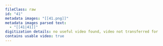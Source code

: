 ```yaml
---
fileClass: raw
id: "41"
metadata images: "[[41.png]]"
metadata images parsed text:
  - "[[41|41]]"
digitization details: no useful video found, video not transferred for parsing
contains usable video: true
---
```

